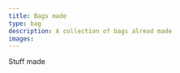 ```yaml
---
title: Bags made
type: bag
description: A collection of bags alread made
images: 
---
```


Stuff made